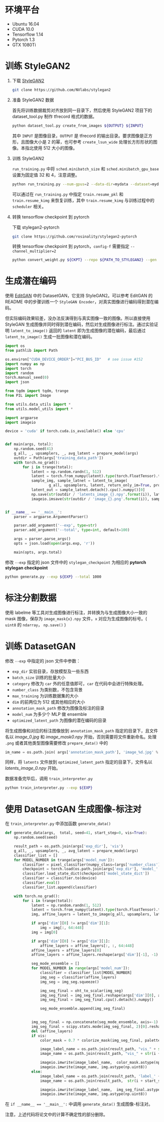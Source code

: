 # 环境平台

- Ubuntu 16.04
- CUDA 10.0
- Tensorflow 1.14
- Pytorch 1.3
- GTX 1080Ti

# 训练 StyleGAN2

1. 下载 [StyleGAN2](https://github.com/NVlabs/stylegan2)

   ```bash
   git clone https://github.com/NVlabs/stylegan2
   ```

2. 准备 StyleGAN2 数据

   首先将训练数据裁剪对齐放到同一目录下，然后使用 StyleGAN2 项目下的 dataset_tool.py 制作 tfrecord 格式的数据。

   ```bash
   python dataset_tool.py create_from_images ${OUTPUT} ${INPUT}
   ```

   其中 `INPUT` 是图像目录，`OUTPUT` 是 tfrecord 的输出目录。要求图像是正方形，且图像大小是 2 的幂，也可参考 `create_lsun_wide`  处理长方形形状的图像。本指北使用 512 大小的图像。

3. 训练 StyleGAN2

   `run_training.py` 中将 `sched.minibatch_size` 和 `sched.minibatch_gpu_base` 设置为固定值 32 和 4，注意调整。

   ```bash
   python run_training.py --num-gpus=2 --data-dir=mydata --dataset=mydataset --total-kimg=100000 --config=config-f --mirror-augment=True 
   ```

   可以通过在 `run_training.py` 中指定 `train.resume_pkl` 和 `train.resume_kimg` 来恢复训练，其中 `train.resume_kimg` 与训练过程中的 `scheduler` 相关。

4. 转换 tensorflow checkpoint 到 pytorch

   下载 stylegan2-pytorch

   ```bash
   git clone https://github.com/rosinality/stylegan2-pytorch
   ```

   转换 tensorflow checkpoint 到 pytorch，`config-f` 需要指定 `--channel_multiplier=2`

   ```bash
   python convert_weight.py ${CKPT} --repo ${PATH_TO_STYLEGAN2} --gen --channel_multiplier 2
   ```

# 生成潜在编码

使用 [EditGAN](https://github.com/nv-tlabs/editGAN_release) 中的 DatasetGAN，它支持 StyleGAN2。可以参考 EditGAN 的 README 中的步骤训练一个 `StyleGAN Encoder`，对真实图像进行编码得到潜在编码。

但实际编码效果较差，没办法反演得到与真实图像一致的图像。所以直接使用 StyleGAN 生成图像并同时得到潜在编码，然后对生成图像进行标注。通过实验证明 `latent_to_image()` 返回的 `latent` 即为生成图像的潜在编码，最后通过 `latent_to_image()` 生成一批图像和潜在编码。

   ```python
   import os
   from pathlib import Path
   
   os.environ["CUDA_DEVICE_ORDER"]="PCI_BUS_ID"   # see issue #152
   import numpy as np
   import torch
   import random
   torch.manual_seed(0)
   import json
   
   from tqdm import tqdm, trange
   from PIL import Image
   
   from utils.data_utils import *
   from utils.model_utils import *
   
   import argparse
   import imageio
   
   device = 'cuda' if torch.cuda.is_available() else 'cpu'
   
   
   def main(args, total):
       np.random.seed(41)
       g_all, _, upsamplers, _, avg_latent = prepare_model(args)
       outdir = Path(args['training_data_path'])
       with torch.no_grad():
           for i in trange(total):
               latent = np.random.randn(1, 512)
               latent = torch.from_numpy(latent).type(torch.FloatTensor).to(device)
               sample_img, sample_latnet = latent_to_image(
                       g_all, upsamplers, latent, return_only_im=True, process_out=True)
               latent_out = sample_latnet.detach().cpu().numpy()[0]
               np.save(str(outdir / 'latents_image_{}.npy'.format(i)), latent_out)
               imageio.imsave(str(outdir / 'image_{}.png'.format(i)), sample_img[0])
   
   
   if __name__ == '__main__':
       parser = argparse.ArgumentParser()
   
       parser.add_argument('--exp', type=str)
       parser.add_argument('--total', type=int, default=100)
   
       args = parser.parse_args()
       opts = json.load(open(args.exp, 'r'))
   
       main(opts, args.total)
   ```

修改 `--exp` 指定的 json 文件中的 `stylegan_checkpoint` 为相应的 **pytorch stylegan checkpoint**

```bash
python generate.py --exp ${EXP} --total 1000
```

# 标注分割数据

使用 labelme 等工具对生成图像进行标注，并转换为与生成图像大小一致的 mask 图像，保存为 `image_mask{x}.npy` 文件，`x` 对应为生成图像的标号。( `uint8` 的 `ndarray`， `np.save()` )

# 训练 DatasetGAN

修改 `--exp` 中指定的 json 文件中参数：

- `exp_dir` 实验目录，存放模型及一些东西
- `batch_size` 训练的批量大小
- `category` 修改为 `car` 外的任意值即可，`car` 在代码中会进行特殊处理。 
- `number_class` 为类别数，不包含背景
- `max_training` 为训练数据集的大小
- `dim` 的前两位为 512 或其他相应的大小
- `annotation_mask_path` 修改为图像及标注的目录
- `model_num` 为多少个 MLP 做 ensemble
- `optimized_latent_path` 为图像的潜在编码的目录

将生成图像和对应的标注图像放到 `annotation_mask_path` 指定的目录下，且文件名以 *image_0.jpg* 和 *image_mask0.npy* 开始，否则需要将文件重新命名。处理 `.png` 或者其他类型图像需要修改 `prepare_data()` 中的 

````python
im_name = os.path.join( args['annotation_mask_path'], 'image_%d.jpg' % i)
````

同样，将 `latents` 文件放到 `optimized_latent_path` 指定的目录下，文件名以 *latents_image_0.npy* 开始。

数据准备完毕后，调用 `train_interpreter.py` 

```bash
python train_interpreter.py --exp ${EXP}
```

# 使用 DatasetGAN 生成图像-标注对

在 `train_interpreter.py` 中添加函数 `generate_data()`

```python
def generate_data(args,  total, seed=41, start_step=0, vis=True):
    np.random.seed(seed)

    result_path = os.path.join(args['exp_dir'], 'vis')
    g_all, _, upsamplers, _, avg_latent = prepare_model(args)
    classifier_list = []
    for MODEL_NUMBER in trange(args['model_num']):
        classifier = pixel_classifier(numpy_class=(args['number_class'] + 1), dim=args['dim'][-1])
        checkpoint = torch.load(os.path.join(args['exp_dir'], 'model_' + str(MODEL_NUMBER) + '.pth'))
        classifier.load_state_dict(checkpoint['model_state_dict'])
        classifier = classifier.to(device)
        classifier.eval()
        classifier_list.append(classifier)

    with torch.no_grad():
        for i in trange(total):
            latent = np.random.randn(1, 512)
            latent = torch.from_numpy(latent).type(torch.FloatTensor).to(device)
            img, affine_layers = latent_to_image(g_all, upsamplers, latent, dim=args['dim'][1], return_upsampled_layers=True)

            if args['dim'][0] != args['dim'][1]:
                img = img[:, 64:448]
            img = img[0]

            if args['dim'][0] != args['dim'][1]:
                affine_layers = affine_layers[:, :, 64:448]
            affine_layers = affine_layers[0]
            affine_layers = affine_layers.reshape(args['dim'][-1], -1).transpose(1, 0)

            seg_mode_ensemble = []
            for MODEL_NUMBER in range(args['model_num']):
                classifier = classifier_list[MODEL_NUMBER]
                img_seg = classifier(affine_layers)
                img_seg = img_seg.squeeze()

                img_seg_final = oht_to_scalar(img_seg)
                img_seg_final = img_seg_final.reshape(args['dim'][0], args['dim'][1], 1)
                img_seg_final = img_seg_final.cpu().detach().numpy()

                seg_mode_ensemble.append(img_seg_final)
            

            img_seg_final = np.concatenate(seg_mode_ensemble, axis=-1)
            img_seg_final = scipy.stats.mode(img_seg_final, 2)[0].reshape(args['dim'][0], args['dim'][1])
            del (affine_layers)
            if vis:
                color_mask = 0.7 * colorize_mask(img_seg_final, palette) + 0.3 * img

                image_label_name = os.path.join(result_path, "vis_" + str(i + start_step) + '.png')
                image_name = os.path.join(result_path, "vis_" + str(i + start_step) + '_image.png')

                imageio.imwrite(image_label_name,  color_mask.astype(np.uint8))
                imageio.imwrite(image_name, img.astype(np.uint8))
            else:
                image_label_name = os.path.join(result_path, 'label_' + str(i + start_step) + '.png')
                image_name = os.path.join(result_path,  str(i + start_step) + '.png')

                imageio.imwrite(image_label_name,  img_seg_final.astype(np.uint8))
                imageio.imwrite(image_name, img.astype(np.uint8))
```

在 `if __name__ == '__main__':` 中调用 `generate_data()` 生成图像-标注对。

注意，上述代码将论文中的计算不确定性的部分删除。

   